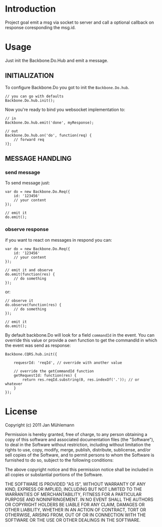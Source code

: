 # Introduction

Project goal emit a msg via socket to server and call a optional callback on response coresponding the msg.id.

# Usage

Just init the Backbone.Do.Hub and emit a message.

## INITIALIZATION

To configure Backbone.Do you got to init the `Backbone.Do.hub`.

	// you can go with defaults
	Backbone.Do.hub.init();

Now you're ready to bind you websocket implementation to:

	// in
	Backbone.Do.hub.emit('done', myResponse);
	
	// out
	Backbone.Do.hub.on('do', function(req) {
		// forward req
	)};

## MESSAGE HANDLING

### send message

To send message just:

    var do = new Backbone.Do.Req({
        id: '123456'
        // your content
    });

    // emit it
    do.emit();

### observe response

if you want to react on messages in respond you can:

    var do = new Backbone.Do.Req({
        id: '123456'
        // your content
    });

    // emit it and observe
    do.emit(function(res) {
        // do something
    });

or:

    // observe it
    do.observe(function(res) {
    	// do something
    });

    // emit it
    do.emit();

By default backbone.Do will look for a field `commandId` in the event. You can 
override this value or provide a own function to get the commandId in which the event 
was send as response:

	Backbone.CQRS.hub.init({

        requesrId: 'reqId', // override with another value

        // override the getCommandId function
        getRequestId: function(res) {
            return res.reqId.substring(0, res.indexOf('.')); // or whatever
        }
	});

# License

Copyright (c) 2011 Jan Mühlemann

Permission is hereby granted, free of charge, to any person obtaining a copy
of this software and associated documentation files (the "Software"), to deal
in the Software without restriction, including without limitation the rights
to use, copy, modify, merge, publish, distribute, sublicense, and/or sell
copies of the Software, and to permit persons to whom the Software is
furnished to do so, subject to the following conditions:

The above copyright notice and this permission notice shall be included in
all copies or substantial portions of the Software.

THE SOFTWARE IS PROVIDED "AS IS", WITHOUT WARRANTY OF ANY KIND, EXPRESS OR
IMPLIED, INCLUDING BUT NOT LIMITED TO THE WARRANTIES OF MERCHANTABILITY,
FITNESS FOR A PARTICULAR PURPOSE AND NONINFRINGEMENT. IN NO EVENT SHALL THE
AUTHORS OR COPYRIGHT HOLDERS BE LIABLE FOR ANY CLAIM, DAMAGES OR OTHER
LIABILITY, WHETHER IN AN ACTION OF CONTRACT, TORT OR OTHERWISE, ARISING FROM,
OUT OF OR IN CONNECTION WITH THE SOFTWARE OR THE USE OR OTHER DEALINGS IN
THE SOFTWARE.
